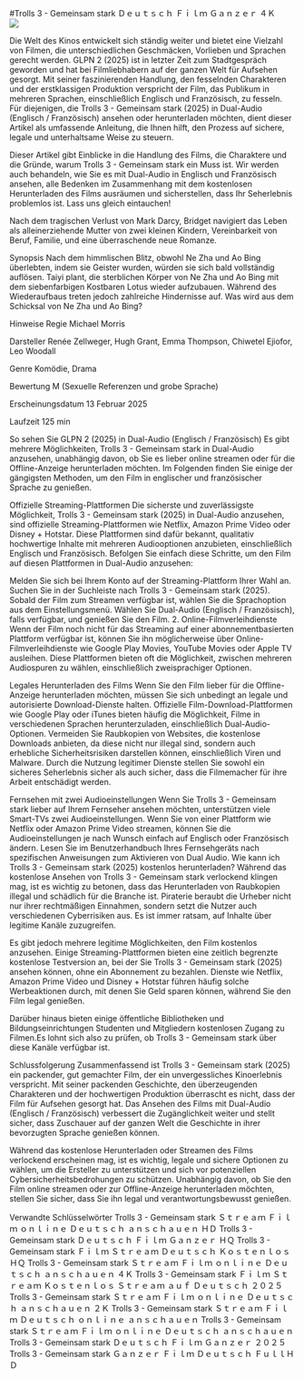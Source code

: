 #Trolls 3 - Gemeinsam stark Ｄｅｕｔｓｃｈ Ｆｉｌｍ Ｇａｎｚｅｒ ４Ｋ  
[![](https://i.imgur.com/qSNzIqt.png)](https://movie.rssnews.media/XZqRjFRtK.php)  
  
Die Welt des Kinos entwickelt sich ständig weiter und bietet eine Vielzahl von Filmen, die unterschiedlichen Geschmäcken, Vorlieben und Sprachen gerecht werden. GLPN 2 (2025) ist in letzter Zeit zum Stadtgespräch geworden und hat bei Filmliebhabern auf der ganzen Welt für Aufsehen gesorgt. Mit seiner faszinierenden Handlung, den fesselnden Charakteren und der erstklassigen Produktion verspricht der Film, das Publikum in mehreren Sprachen, einschließlich Englisch und Französisch, zu fesseln. Für diejenigen, die Trolls 3 - Gemeinsam stark (2025) in Dual-Audio (Englisch / Französisch) ansehen oder herunterladen möchten, dient dieser Artikel als umfassende Anleitung, die Ihnen hilft, den Prozess auf sichere, legale und unterhaltsame Weise zu steuern.

Dieser Artikel gibt Einblicke in die Handlung des Films, die Charaktere und die Gründe, warum Trolls 3 - Gemeinsam stark ein Muss ist. Wir werden auch behandeln, wie Sie es mit Dual-Audio in Englisch und Französisch ansehen, alle Bedenken im Zusammenhang mit dem kostenlosen Herunterladen des Films ausräumen und sicherstellen, dass Ihr Seherlebnis problemlos ist. Lass uns gleich eintauchen!

Nach dem tragischen Verlust von Mark Darcy, Bridget navigiert das Leben als alleinerziehende Mutter von zwei kleinen Kindern, Vereinbarkeit von Beruf, Familie, und eine überraschende neue Romanze.

Synopsis
Nach dem himmlischen Blitz, obwohl Ne Zha und Ao Bing überlebten, indem sie Geister wurden, würden sie sich bald vollständig auflösen. Taiyi plant, die sterblichen Körper von Ne Zha und Ao Bing mit dem siebenfarbigen Kostbaren Lotus wieder aufzubauen. Während des Wiederaufbaus treten jedoch zahlreiche Hindernisse auf. Was wird aus dem Schicksal von Ne Zha und Ao Bing?

Hinweise
Regie Michael Morris

Darsteller Renée Zellweger, Hugh Grant, Emma Thompson, Chiwetel Ejiofor, Leo Woodall

Genre Komödie, Drama

Bewertung M (Sexuelle Referenzen und grobe Sprache)

Erscheinungsdatum 13 Februar 2025

Laufzeit 125 min

So sehen Sie GLPN 2 (2025) in Dual-Audio (Englisch / Französisch)
Es gibt mehrere Möglichkeiten, Trolls 3 - Gemeinsam stark in Dual-Audio anzusehen, unabhängig davon, ob Sie es lieber online streamen oder für die Offline-Anzeige herunterladen möchten. Im Folgenden finden Sie einige der gängigsten Methoden, um den Film in englischer und französischer Sprache zu genießen.

Offizielle Streaming-Plattformen Die sicherste und zuverlässigste Möglichkeit, Trolls 3 - Gemeinsam stark (2025) in Dual-Audio anzusehen, sind offizielle Streaming-Plattformen wie Netflix, Amazon Prime Video oder Disney + Hotstar. Diese Plattformen sind dafür bekannt, qualitativ hochwertige Inhalte mit mehreren Audiooptionen anzubieten, einschließlich Englisch und Französisch.
Befolgen Sie einfach diese Schritte, um den Film auf diesen Plattformen in Dual-Audio anzusehen:

Melden Sie sich bei Ihrem Konto auf der Streaming-Plattform Ihrer Wahl an. Suchen Sie in der Suchleiste nach Trolls 3 - Gemeinsam stark (2025). Sobald der Film zum Streamen verfügbar ist, wählen Sie die Sprachoption aus dem Einstellungsmenü. Wählen Sie Dual-Audio (Englisch / Französisch), falls verfügbar, und genießen Sie den Film. 2. Online-Filmverleihdienste Wenn der Film noch nicht für das Streaming auf einer abonnementbasierten Plattform verfügbar ist, können Sie ihn möglicherweise über Online-Filmverleihdienste wie Google Play Movies, YouTube Movies oder Apple TV ausleihen. Diese Plattformen bieten oft die Möglichkeit, zwischen mehreren Audiospuren zu wählen, einschließlich zweisprachiger Optionen.

Legales Herunterladen des Films Wenn Sie den Film lieber für die Offline-Anzeige herunterladen möchten, müssen Sie sich unbedingt an legale und autorisierte Download-Dienste halten. Offizielle Film-Download-Plattformen wie Google Play oder iTunes bieten häufig die Möglichkeit, Filme in verschiedenen Sprachen herunterzuladen, einschließlich Dual-Audio-Optionen.
Vermeiden Sie Raubkopien von Websites, die kostenlose Downloads anbieten, da diese nicht nur illegal sind, sondern auch erhebliche Sicherheitsrisiken darstellen können, einschließlich Viren und Malware. Durch die Nutzung legitimer Dienste stellen Sie sowohl ein sicheres Seherlebnis sicher als auch sicher, dass die Filmemacher für ihre Arbeit entschädigt werden.

Fernsehen mit zwei Audioeinstellungen Wenn Sie Trolls 3 - Gemeinsam stark lieber auf Ihrem Fernseher ansehen möchten, unterstützen viele Smart-TVs zwei Audioeinstellungen. Wenn Sie von einer Plattform wie Netflix oder Amazon Prime Video streamen, können Sie die Audioeinstellungen je nach Wunsch einfach auf Englisch oder Französisch ändern. Lesen Sie im Benutzerhandbuch Ihres Fernsehgeräts nach spezifischen Anweisungen zum Aktivieren von Dual Audio.
Wie kann ich Trolls 3 - Gemeinsam stark (2025) kostenlos herunterladen?
Während das kostenlose Ansehen von Trolls 3 - Gemeinsam stark verlockend klingen mag, ist es wichtig zu betonen, dass das Herunterladen von Raubkopien illegal und schädlich für die Branche ist. Piraterie beraubt die Urheber nicht nur ihrer rechtmäßigen Einnahmen, sondern setzt die Nutzer auch verschiedenen Cyberrisiken aus. Es ist immer ratsam, auf Inhalte über legitime Kanäle zuzugreifen.

Es gibt jedoch mehrere legitime Möglichkeiten, den Film kostenlos anzusehen. Einige Streaming-Plattformen bieten eine zeitlich begrenzte kostenlose Testversion an, bei der Sie Trolls 3 - Gemeinsam stark (2025) ansehen können, ohne ein Abonnement zu bezahlen. Dienste wie Netflix, Amazon Prime Video und Disney + Hotstar führen häufig solche Werbeaktionen durch, mit denen Sie Geld sparen können, während Sie den Film legal genießen.

Darüber hinaus bieten einige öffentliche Bibliotheken und Bildungseinrichtungen Studenten und Mitgliedern kostenlosen Zugang zu Filmen.Es lohnt sich also zu prüfen, ob Trolls 3 - Gemeinsam stark über diese Kanäle verfügbar ist.

Schlussfolgerung
Zusammenfassend ist Trolls 3 - Gemeinsam stark (2025) ein packender, gut gemachter Film, der ein unvergessliches Kinoerlebnis verspricht. Mit seiner packenden Geschichte, den überzeugenden Charakteren und der hochwertigen Produktion überrascht es nicht, dass der Film für Aufsehen gesorgt hat. Das Ansehen des Films mit Dual-Audio (Englisch / Französisch) verbessert die Zugänglichkeit weiter und stellt sicher, dass Zuschauer auf der ganzen Welt die Geschichte in ihrer bevorzugten Sprache genießen können.

Während das kostenlose Herunterladen oder Streamen des Films verlockend erscheinen mag, ist es wichtig, legale und sichere Optionen zu wählen, um die Ersteller zu unterstützen und sich vor potenziellen Cybersicherheitsbedrohungen zu schützen. Unabhängig davon, ob Sie den Film online streamen oder zur Offline-Anzeige herunterladen möchten, stellen Sie sicher, dass Sie ihn legal und verantwortungsbewusst genießen.

Verwandte Schlüsselwörter
Trolls 3 - Gemeinsam stark Ｓｔｒｅａｍ Ｆｉｌｍ ｏｎｌｉｎｅ Ｄｅｕｔｓｃｈ ａｎｓｃｈａｕｅｎ ＨＤ
Trolls 3 - Gemeinsam stark Ｄｅｕｔｓｃｈ Ｆｉｌｍ Ｇａｎｚｅｒ ＨＱ
Trolls 3 - Gemeinsam stark Ｆｉｌｍ Ｓｔｒｅａｍ Ｄｅｕｔｓｃｈ Ｋｏｓｔｅｎｌｏｓ ＨＱ
Trolls 3 - Gemeinsam stark Ｓｔｒｅａｍ Ｆｉｌｍ ｏｎｌｉｎｅ Ｄｅｕｔｓｃｈ ａｎｓｃｈａｕｅｎ ４Ｋ
Trolls 3 - Gemeinsam stark Ｆｉｌｍ Ｓｔｒｅａｍ Ｋｏｓｔｅｎｌｏｓ Ｓｔｒｅａｍ ａｕｆ Ｄｅｕｔｓｃｈ ２０２５
Trolls 3 - Gemeinsam stark Ｓｔｒｅａｍ Ｆｉｌｍ ｏｎｌｉｎｅ Ｄｅｕｔｓｃｈ ａｎｓｃｈａｕｅｎ ２Ｋ
Trolls 3 - Gemeinsam stark Ｓｔｒｅａｍ Ｆｉｌｍ Ｄｅｕｔｓｃｈ ｏｎｌｉｎｅ ａｎｓｃｈａｕｅｎ
Trolls 3 - Gemeinsam stark Ｓｔｒｅａｍ Ｆｉｌｍ ｏｎｌｉｎｅ Ｄｅｕｔｓｃｈ ａｎｓｃｈａｕｅｎ
Trolls 3 - Gemeinsam stark Ｄｅｕｔｓｃｈ Ｆｉｌｍ Ｇａｎｚｅｒ ２０２５
Trolls 3 - Gemeinsam stark Ｇａｎｚｅｒ Ｆｉｌｍ Ｄｅｕｔｓｃｈ ＦｕｌｌＨＤ
